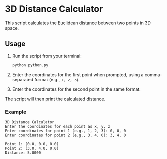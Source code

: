 # 3D Distance Calculator

This script calculates the Euclidean distance between two points in 3D space.

## Usage

1.  Run the script from your terminal:
    ```bash
    python python.py
    ```

2.  Enter the coordinates for the first point when prompted, using a comma-separated format (e.g., `1, 2, 3`).

3.  Enter the coordinates for the second point in the same format.

The script will then print the calculated distance.

### Example

```
3D Distance Calculator
Enter the coordinates for each point as x, y, z
Enter coordinates for point 1 (e.g., 1, 2, 3): 0, 0, 0
Enter coordinates for point 2 (e.g., 3, 4, 0): 3, 4, 0

Point 1: (0.0, 0.0, 0.0)
Point 2: (3.0, 4.0, 0.0)
Distance: 5.0000
```

